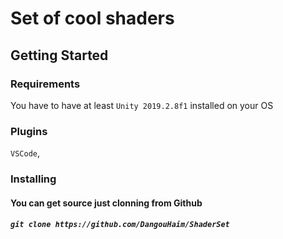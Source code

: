 # Set of cool shaders

## Getting Started

### Requirements

You have to have at least `Unity 2019.2.8f1` installed on your OS

### Plugins
`VSCode`,

### Installing

#### You can get source just clonning from Github
##### `git clone https://github.com/DangouHaim/ShaderSet`